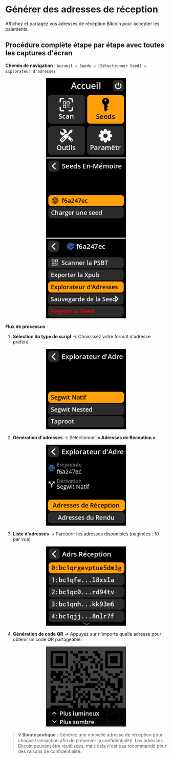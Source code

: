 # Générer des adresses de réception

Affichez et partagez vos adresses de réception Bitcoin pour accepter les paiements.

## Procédure complète étape par étape avec toutes les captures d'écran

**Chemin de navigation** : `Accueil → Seeds → [Sélectionner Seed] → Explorateur d'adresses`

<div align="center">
     <img src="images/SeedOptionSelectView_wl_fr.png" alt="Flux de navigation Seeds" width="250"/>
</div>
<div align="center">
     <img src="images/SavedSeedSelectView_wl_fr.png" alt="Sélection du format d'adresse" width="250"/>
</div>
<div align="center">
     <img src="images/AddressExplorerSelectView_wl_fr.png" alt="Sélection du format d'adresse" width="250"/>
</div>

**Flux de processus** :

1. **Sélection du type de script** → Choisissez votre format d'adresse préféré

<div align="center">
     <img src="images/ScriptTypeOptions_wl_fr.png" alt="Sélection du format d'adresse" width="250"/>
</div>

2. **Génération d'adresses** → Sélectionner **« Adresses de Réception »**

<div align="center">
     <img src="images/ReceiveAddressOptionSelectView_wl_fr.png" alt="Option de réception des adresses" width="250"/>
</div>

3. **Liste d'adresses** → Parcourir les adresses disponibles (paginées : 10 par vue)

<div align="center">
     <img src="images/AddressExplorerReceiverAddressListView_wl_fr.png" alt="Liste d'adresses paginée" width="250"/>
</div>

4. **Génération de code QR** → Appuyez sur n'importe quelle adresse pour obtenir un code QR partageable.

<div align="center">
     <img src="images/AddressExplorerQRView_wl_fr.png" alt="Code QR d'adresse à partager" width="250"/>
</div>

> **💡 Bonne pratique** : Générez une nouvelle adresse de réception pour chaque transaction afin de préserver la confidentialité. Les adresses Bitcoin peuvent être réutilisées, mais cela n'est pas recommandé pour des raisons de confidentialité.
